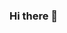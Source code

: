 ### Hi there 👋

<!--
**weblreal/weblreal** is a ✨ _special_ ✨ repository because its `README.md` (this file) appears on your GitHub profile.

Here are some ideas to get you started:

- 🔭 I’m currently working on my personal portfolio
- 🌱 I’m currently learning JavaScript
- 👯 I’m looking to collaborate on with others on JavaScript
- ⚡ Fun fact: I love eSports, basketball, and playing guitar.
-->
